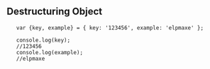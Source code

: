 Destructuring Object
---
```
   var {key, example} = { key: '123456', example: 'elpmaxe' };
   
   console.log(key);
   //123456
   console.log(example);
   //elpmaxe
```